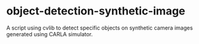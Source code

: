 # object-detection-synthetic-image
A script using cvlib to detect specific objects on synthetic camera images generated using CARLA simulator.
